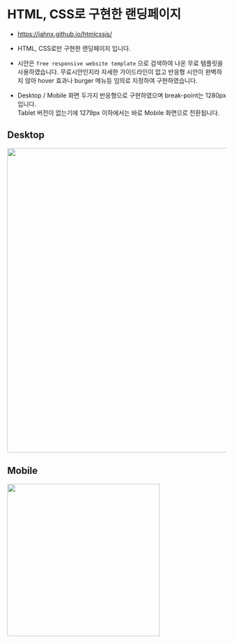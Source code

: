 # HTML, CSS로 구현한 랜딩페이지
- https://jahnx.github.io/htmlcssjs/
- HTML, CSS로만 구현한 랜딩페이지 입니다.
- 시안은 `free responsive website template` 으로 검색하여 나온 무료 템플릿을 사용하였습니다. 무료시안인지라 자세한 가이드라인이 없고 반응형 시안이 완벽하지 않아 hover 효과나 burger 메뉴등 임의로 지정하여 구현하였습니다.

- Desktop / Mobile 화면 두가지 반응형으로 구현하였으며 break-point는 1280px입니다. <br />
  Tablet 버전이 없는기에 1279px 이하에서는 바로 Mobile 화면으로 전환됩니다.

## Desktop
<img src="https://user-images.githubusercontent.com/72085261/177509986-6502c0a7-3ea0-420a-b39c-a2560c6d5edb.gif" width="700" height ="auto" />

## Mobile
<img src="https://user-images.githubusercontent.com/72085261/177510066-40e9fdfd-6f96-4cfa-ae63-4f50c0272518.gif" width="350" height="auto" />
